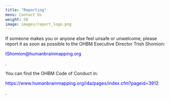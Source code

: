 ```yaml
---
title: "Reporting"
menu: Contact Us
weight: 50
image: images/report_logo.png
---
```


If someone makes you or anyone else feel unsafe or unwelcome, please report it as soon as possible to the OHBM Executive Director Trish Shomion:

<p style="color:blue;">tShomion@humanbrainmapping.org</p>.

You can find the OHBM Code of Conduct in:

<p style="color:blue;">https://www.humanbrainmapping.org/i4a/pages/index.cfm?pageid=3912</p>. 
